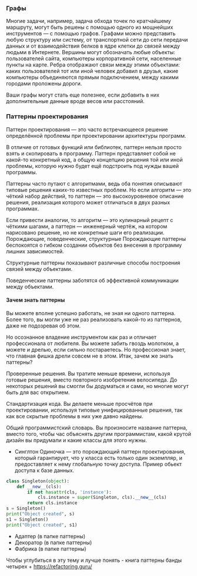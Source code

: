 ### Графы
Многие задачи, например, задача обхода точек по кратчайшему маршруту, могут быть решены с помощью одного из мощнейших инструментов — с помощью графов.
Графами можно представить любую структуру или систему, от транспортной сети до сети передачи данных и от взаимодействия белков в ядре клетки до связей между людьми в Интернете. Вершины могут обозначать любые объекты: пользователей сайта, компьютеры корпоративной сети, населенные пункты на карте. Ребра отображают связи между этими объектами: каких пользователей тот или иной человек добавил в друзья, какие компьютеры объединяются прямым подключением, между какими городами проложены дороги. 

Ваши графы могут стать еще полезнее, если добавить в них дополнительные данные вроде весов или расстояний.

### Паттерны проектирования
Паттерн проектирования — это часто встречающееся решение определённой проблемы при проектировании архитектуры программ.

В отличие от готовых функций или библиотек, паттерн нельзя просто взять и скопировать в программу. Паттерн представляет собой не какой-то конкретный код, а общую концепцию решения той или иной проблемы, которую нужно будет ещё подстроить под нужды вашей программы.

Паттерны часто путают с алгоритмами, ведь оба понятия описывают типовые решения каких-то известных проблем. Но если алгоритм — это чёткий набор действий, то паттерн — это высокоуровневое описание решения, реализация которого может отличаться в двух разных программах.

Если привести аналогии, то алгоритм — это кулинарный рецепт с чёткими шагами, а паттерн — инженерный чертёж, на котором нарисовано решение, но не конкретные шаги его реализации.
Порождающие, поведенческие, структурные
Порождающие паттерны беспокоятся о гибком создании объектов без внесения в программу лишних зависимостей.

Структурные паттерны показывают различные способы построения связей между объектами.

Поведенческие паттерны заботятся об эффективной коммуникации между объектами.



#### Зачем знать паттерны

Вы можете вполне успешно работать, не зная ни одного паттерна. Более того, вы могли уже не раз реализовать какой-то из паттернов, даже не подозревая об этом.

Но осознанное владение инструментом как раз и отличает профессионала от любителя. Вы можете забить гвоздь молотком, а можете и дрелью, если сильно постараетесь. Но профессионал знает, что главная фишка дрели совсем не в этом. Итак, зачем же знать паттерны?

Проверенные решения. Вы тратите меньше времени, используя готовые решения, вместо повторного изобретения велосипеда. До некоторых решений вы смогли бы додуматься и сами, но многие могут быть для вас открытием.

Стандартизация кода. Вы делаете меньше просчётов при проектировании, используя типовые унифицированные решения, так как все скрытые проблемы в них уже давно найдены.

Общий программистский словарь. Вы произносите название паттерна, вместо того, чтобы час объяснять другим программистам, какой крутой дизайн вы придумали и какие классы для этого нужны.



- Синглтон
Одиночка — это порождающий паттерн проектирования, который гарантирует, что у класса есть только один экземпляр, и предоставляет к нему глобальную точку доступа. Пример обьект доступа к базе данных.

``` python
class Singleton(object):
    def __new__(cls):
        if not hasattr(cls, 'instance'):
            cls.instance = super(Singleton, cls).__new__(cls)
        return cls.instance
s = Singleton()
print("Object created", s)
s1 = Singleton()
print("Object created", s1)
```
- Адаптер (в папке паттерны) 
- Декоратор (в папке паттерны) 
- Фабрика (в папке паттерны) 

Чтобы углубиться в эту тему и лучше понять - книга паттерны банды четырех + https://refactoring.guru/

